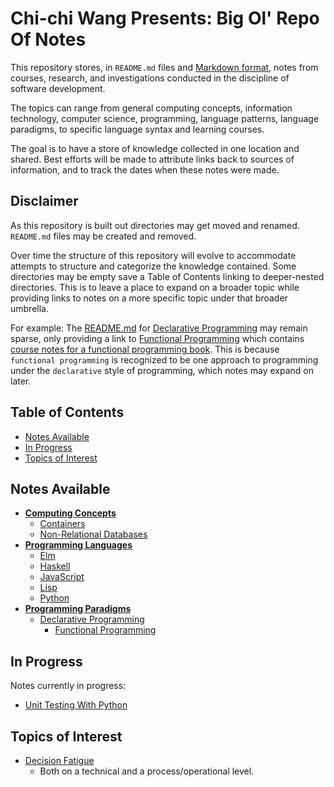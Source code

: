 # Chi-chi Wang Presents: Big Ol' Repo Of Notes
This repository stores, in `README.md` files and [Markdown format](https://www.markdownguide.org/), notes from courses, research, and investigations conducted in the discipline of software development.

The topics can range from general computing concepts, information technology, computer science, programming, language patterns, language paradigms, to specific language syntax and learning courses.

The goal is to have a store of knowledge collected in one location and shared. Best efforts will be made to attribute links back to sources of information, and to track the dates when these notes were made.

## Disclaimer
As this repository is built out directories may get moved and renamed. `README.md` files may be created and removed.

Over time the structure of this repository will evolve to accommodate attempts to structure and categorize the knowledge contained. Some directories may be empty save a Table of Contents linking to deeper-nested directories. This is to leave a place to expand on a broader topic while providing links to notes on a more specific topic under that broader umbrella.

For example: The [README.md](./paradigms/declarative/README.md) for [Declarative Programming](./paradigms/declarative) may remain sparse, only providing a link to [Functional Programming](./paradigms/declarative/functional) which contains [course notes for a functional programming book](./paradigms/declarative/functional/composing-software). This is because `functional programming` is recognized to be one approach to programming under the `declarative` style of programming, which notes may expand on later.

## Table of Contents
* [Notes Available](#notes-available)
* [In Progress](#in-progress)
* [Topics of Interest](#topics-of-interest)

## Notes Available
* [**Computing Concepts**](./computing)
  * [Containers](./computing/containers)
  * [Non-Relational Databases](./computing/nosql)
* [**Programming Languages**](./languages)
  * [Elm](./languages/elm)
  * [Haskell](./languages/haskell)
  * [JavaScript](./languages/javascript)
  * [Lisp](./languages/lisp)
  * [Python](./languages/python)
* [**Programming Paradigms**](./paradigms)
  * [Declarative Programming](./paradigms/declarative)
      * [Functional Programming](./paradigms/declarative/functional)

## In Progress
Notes currently in progress:
* [Unit Testing With Python](./languages/python/unit_testing)

## Topics of Interest
* [Decision Fatigue](https://en.wikipedia.org/wiki/Decision_fatigue)
  * Both on a technical and a process/operational level.
